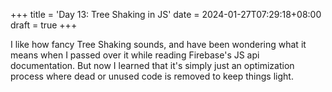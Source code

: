 +++
title = 'Day 13: Tree Shaking in JS'
date = 2024-01-27T07:29:18+08:00
draft = true
+++

I like how fancy Tree Shaking sounds, and have been wondering what it means when I passed over it while reading Firebase's JS api documentation. But now I learned that it's simply just an optimization process where dead or unused code is removed to keep things light.
